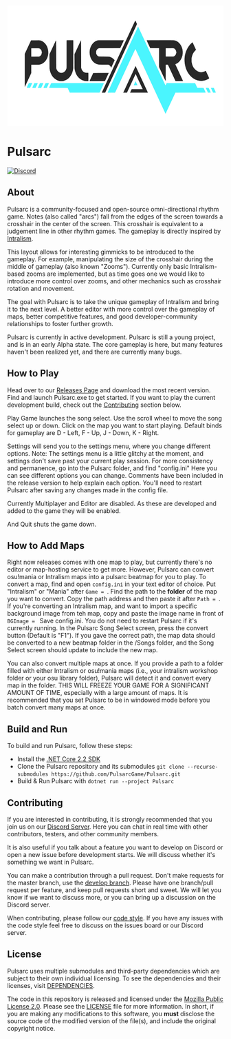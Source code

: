 <p align="center">
  <img width="626px" height="280px" src="assets/logo.png">
</p>

# Pulsarc
[![Discord](https://discordapp.com/api/guilds/486933399425122318/widget.png?style=shield)](https://discord.gg/SYfpvfJ)

## About
Pulsarc is a community-focused and open-source omni-directional rhythm game. Notes (also called "arcs") fall from the edges of the screen towards a crosshair in the center of the screen. This crosshair is equivalent to a judgement line in other rhythm games. The gameplay is directly inspired by [Intralism](https://store.steampowered.com/app/513510/Intralism/).

This layout allows for interesting gimmicks to be introduced to the gameplay. For example, manipulating the size of the crosshair during the middle of gameplay (also known "Zooms"). Currently only basic Intralism-based zooms are implemented, but as time goes one we would like to introduce more control over zooms, and other mechanics such as crosshair rotation and movement.

The goal with Pulsarc is to take the unique gameplay of Intralism and bring it to the next level. A better editor with more control over the gameplay of maps, better competitive features, and good developer-community relationships to foster further growth.

Pulsarc is currently in active development. Pulsarc is still a young project, and is in an early Alpha state. The core gameplay is here, but many features haven't been realized yet, and there are currently many bugs.

## How to Play
Head over to our [Releases Page](https://github.com/PulsarcGame/Pulsarc/releases) and download the most recent version. Find and launch Pulsarc.exe to get started. If you want to play the current development build, check out the [Contributing](README.md#contributing) section below.

Play Game launches the song select. Use the scroll wheel to move the song select up or down. Click on the map you want to start playing. Default binds for gameplay are D - Left, F - Up, J - Down, K - Right.

Settings will send you to the settings menu, where you change different options. Note: The settings menu is a little glitchy at the moment, and settings don't save past your current play session. For more consistency and permanence, go into the Pulsarc folder, and find "config.ini" Here you can see different options you can change. Comments have been included in the release version to help explain each option. You'll need to restart Pulsarc after saving any changes made in the config file.

Currently Multiplayer and Editor are disabled. As these are developed and added to the game they will be enabled.

And Quit shuts the game down.

## How to Add Maps
Right now releases comes with one map to play, but currently there's no editor or map-hosting service to get more. However, Pulsarc can convert osu!mania or Intralism maps into a pulsarc beatmap for you to play.
To convert a map, find and open ``config.ini`` in your text editor of choice. Put "Intralism" or "Mania" after ``Game = ``. Find the path to the __folder__ of the map you want to convert. Copy the path address and then paste it after ``Path = ``. If you're converting an Intralism map, and want to import a specific background image from teh map, copy and paste the image name in front of ``BGImage = `` Save config.ini. You do not need to restart Pulsarc if it's currently running. In the Pulsarc Song Select screen, press the convert button (Default is "F1"). If you gave the correct path, the map data should be converted to a new beatmap folder in the /Songs folder, and the Song Select screen should update to include the new map.

You can also convert multiple maps at once. If you provide a path to a folder filled with either Intralism or osu!mania maps (i.e., your intralism workshop folder or your osu library folder), Pulsarc will detect it and convert every map in the folder. THIS WILL FREEZE YOUR GAME FOR A SIGNIFICANT AMOUNT OF TIME, especially with a large amount of maps. It is recommended that you set Pulsarc to be in windowed mode before you batch convert many maps at once.

## Build and Run
To build and run Pulsarc, follow these steps:
- Install the [.NET Core 2.2 SDK](https://dotnet.microsoft.com/download/dotnet-core/2.2)
- Clone the Pulsarc repository and its submodules `git clone --recurse-submodules https://github.com/PulsarcGame/Pulsarc.git`
- Build & Run Pulsarc with `dotnet run --project Pulsarc`

## Contributing
If you are interested in contributing, it is strongly recommended that you join us on our [Discord Server](https://discord.gg/SYfpvfJ). Here you can chat in real time with other contributors, testers, and other community members. 

It is also useful if you talk about a feature you want to develop on Discord or open a new issue before development starts. We will discuss whether it's something we want in Pulsarc.

You can make a contribution through a pull request. Don't make requests for the master branch, use the [develop branch](https://github.com/PulsarcGame/Pulsarc). Please have one branch/pull request per feature, and keep pull requests short and sweet. We will let you know if we want to discuss more, or you can bring up a discussion on the Discord server.

When contributing, please follow our [code style](CODESTYLE.md). If you have any issues with the code style feel free to discuss on the issues board or our Discord server.

## License
Pulsarc uses multiple submodules and third-party dependencies which are subject to their own individual licensing. To see the dependencies and their licenses, visit [DEPENDENCIES](DEPENDENCIES).

The code in this repository is released and licensed under the [Mozilla Public License 2.0](LICENSE). Please see the [LICENSE](LICENSE) file for more information. In short, if you are making any modifications to this software, you **must** disclose the source code of the modified version of the file(s), and include the original copyright notice.
